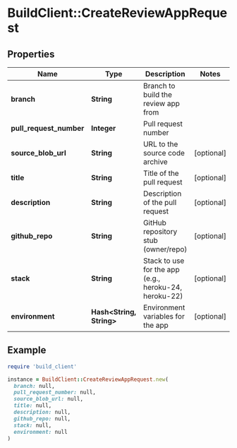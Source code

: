 # BuildClient::CreateReviewAppRequest

## Properties

| Name | Type | Description | Notes |
| ---- | ---- | ----------- | ----- |
| **branch** | **String** | Branch to build the review app from |  |
| **pull_request_number** | **Integer** | Pull request number |  |
| **source_blob_url** | **String** | URL to the source code archive | [optional] |
| **title** | **String** | Title of the pull request | [optional] |
| **description** | **String** | Description of the pull request | [optional] |
| **github_repo** | **String** | GitHub repository stub (owner/repo) | [optional] |
| **stack** | **String** | Stack to use for the app (e.g., heroku-24, heroku-22) | [optional] |
| **environment** | **Hash&lt;String, String&gt;** | Environment variables for the app | [optional] |

## Example

```ruby
require 'build_client'

instance = BuildClient::CreateReviewAppRequest.new(
  branch: null,
  pull_request_number: null,
  source_blob_url: null,
  title: null,
  description: null,
  github_repo: null,
  stack: null,
  environment: null
)
```

